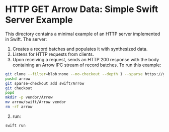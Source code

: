 <!---
  Licensed to the Apache Software Foundation (ASF) under one
  or more contributor license agreements.  See the NOTICE file
  distributed with this work for additional information
  regarding copyright ownership.  The ASF licenses this file
  to you under the Apache License, Version 2.0 (the
  "License"); you may not use this file except in compliance
  with the License.  You may obtain a copy of the License at

    http://www.apache.org/licenses/LICENSE-2.0

  Unless required by applicable law or agreed to in writing,
  software distributed under the License is distributed on an
  "AS IS" BASIS, WITHOUT WARRANTIES OR CONDITIONS OF ANY
  KIND, either express or implied.  See the License for the
  specific language governing permissions and limitations
  under the License.
-->

# HTTP GET Arrow Data: Simple Swift Server Example

This directory contains a minimal example of an HTTP server implemented in Swift. The server:

1. Creates a record batches and populates it with synthesized data.
2. Listens for HTTP requests from clients.
3. Upon receiving a request, sends an HTTP 200 response with the body containing an Arrow IPC stream of record batches.
To run this example:

```sh
git clone --filter=blob:none --no-checkout --depth 1 --sparse https://github.com/apache/arrow.git
pushd arrow
git sparse-checkout add swift/Arrow
git checkout
popd
mkdir -p vendor/Arrow
mv arrow/swift/Arrow vendor
rm -rf arrow
```

2. run:

```sh
swift run 
```